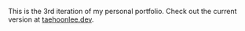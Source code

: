 This is the 3rd iteration of my personal portfolio. Check out the current version at [taehoonlee.dev](https://taehoonlee.dev/).
